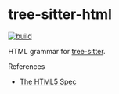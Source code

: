 # tree-sitter-html

[![build](https://github.com/tree-sitter/tree-sitter-html/actions/workflows/ci.yml/badge.svg)](https://github.com/tree-sitter/tree-sitter-html/actions/workflows/ci.yml)

HTML grammar for [tree-sitter](https://github.com/tree-sitter/tree-sitter).

References

* [The HTML5 Spec](https://www.w3.org/TR/html5/syntax.html)
